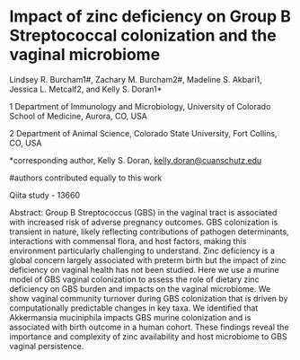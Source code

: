 # Impact of zinc deficiency on Group B Streptococcal colonization and the vaginal microbiome
Lindsey R. Burcham1#, Zachary M. Burcham2#, Madeline S. Akbari1, Jessica L. Metcalf2, and Kelly S. Doran1*

1 Department of Immunology and Microbiology, University of Colorado School of Medicine, Aurora, CO, USA

2 Department of Animal Science, Colorado State University, Fort Collins, CO, USA

*corresponding author, Kelly S. Doran, kelly.doran@cuanschutz.edu

#authors contributed equally to this work


Qiita study - 13660

Abstract:
Group B Streptococcus (GBS) in the vaginal tract is associated with increased risk of adverse pregnancy outcomes. GBS colonization is transient in nature, 
likely reflecting contributions of pathogen determinants, interactions with commensal flora, and host factors, making this environment particularly 
challenging to understand. Zinc deficiency is a global concern largely associated with preterm birth but the impact of zinc deficiency on vaginal health 
has not been studied. Here we use a murine model of GBS vaginal colonization to assess the role of dietary zinc deficiency on GBS burden and impacts on the 
vaginal microbiome. We show vaginal community turnover during GBS colonization that is driven by computationally predictable changes in key taxa. We 
identified that Akkermansia muciniphila impacts GBS murine colonization and is associated with birth outcome in a human cohort. These findings reveal the 
importance and complexity of zinc availability and host microbiome to GBS vaginal persistence.
